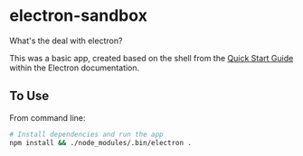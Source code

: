 # electron-sandbox
What's the deal with electron?

This was a basic app, created based on the shell from the [Quick Start Guide](http://electron.atom.io/docs/latest/tutorial/quick-start) within the Electron documentation.

## To Use

From command line:

```bash
# Install dependencies and run the app
npm install && ./node_modules/.bin/electron .
```
